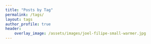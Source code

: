 ```yaml
---
title: "Posts by Tag"
permalink: /tags/
layout: tags
author_profile: true
header:
    overlay_image: /assets/images/joel-filipe-small-warmer.jpg
---
```

